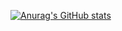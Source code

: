 [![Anurag's GitHub stats](https://github-readme-stats.vercel.app/api?username=PokeToribio)](https://github.com/anuraghazra/github-readme-stats)
